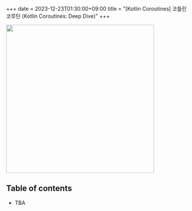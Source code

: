 +++ 
date = 2023-12-23T01:30:00+09:00
title = "[Kotlin Coroutines] 코틀린 코루틴 (Kotlin Coroutines: Deep Dive)"
+++

<img src="/images/books/kotlin-coroutines/cover.webp" width="400px">

## Table of contents

- TBA
